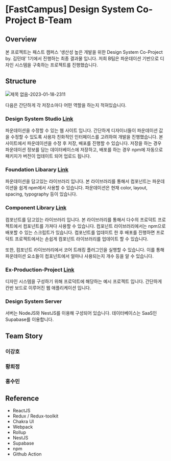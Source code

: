 # [FastCampus] Design System Co-Project B-Team
## Overview
본 프로젝트는 패스트 캠퍼스 ‘생산성 높은 개발을 위한 Design System Co-Project by. 김민태’ 1기에서 진행하는 최종 결과물 입니다. 저희 B팀은 파운데이션 기반으로 디자인 시스템을 구축하는 프로젝트를 진행했습니다.

## Structure

![제목 없음-2023-01-18-2311](https://user-images.githubusercontent.com/76135061/213211211-d1522940-db48-4fc7-9817-d12f42608834.png)

다음은 간단하게 각 저장소마다 어떤 역할을 하는지 적혀있습니다.

### Design System Studio [Link](https://github.com/team-auspicious/B_Design_System_Studio)
파운데이션을 수정할 수 있는 웹 사이트 입니다. 간단하게 디자이너들이 파운데이션 값을 수정할 수 있도록 사용자 친화적인 인터페이스를 고려하여 개발을 진행했습니다. 본 사이트에서 파운데이션을 수정 후 저장, 배포를 진행할 수 있습니다. 저장을 하는 경우 파운데이션 정보를 담는 데이터베이스에 저장하고, 배포를 하는 경우 npm에 자동으로 패키지가 버전이 업데이트 되어 업로드 됩니다.

### Foundation Libarary [Link](https://github.com/team-auspicious/B_Foundation_Libarary)
파운데이션을 담고있는 라이브러리 입니다. 본 라이브러리를 통해서 컴포넌트는 파운데이션을 쉽게 npm에서 사용할 수 있습니다. 파운데이션은 현재 color, layout, spacing, typography 등이 있습니다.

### Component Library [Link](https://github.com/team-auspicious/B_Component_Library)
컴포넌트를 담고있는 라이브러리 입니다. 본 라이브러리를 통해서 다수의 프로덕트 프로젝트에서 컴포넌트를 가져다 사용할 수 있습니다. 컴포넌트 라이브러리에서는 npm으로 배포할 수 있는 스크립트가 있습니다. 컴포넌트를 업데이트 한 후 배포를 진행하면 프로덕트 프로젝트에서는 손쉽게 컴포넌트 라이브러리를 업데이트 할 수 있습니다.

또한, 컴포넌트 라이브러리에서 코어 트래킹 플러그인을 실행할 수 있습니다. 이를 통해 파운데이션 요소들이 컴포넌트에서 얼마나 사용되는지 개수 등을 알 수 있습니다.

### Ex-Production-Project [Link](https://github.com/team-auspicious/B_Ex-Production-Project)
디자인 시스템을 구성하기 위해 프로덕트에 해당하는 예시 프로젝트 입니다. 간단하게 칸반 보드로 이루어진 웹 애플리케이션 입니다. 

### Design System Server
서버는 NodeJS와 NestJS를 이용해 구성되어 있습니다.  데이터베이스는 SaaS인 Supabase를 이용합니다.

## Team Story

### 이강호
### 황희정
### 홍수민

## Reference
* ReactJS
* Redux / Redux-toolkit
* Chakra UI
* Webpack
* Rollup
* NestJS
* Supabase
* npm
* Github Action

